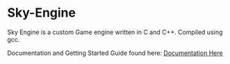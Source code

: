 ﻿# Sky-Engine

Sky Engine is a custom Game engine written in C and C++. Compiled using gcc.

Documentation and Getting Started Guide found here:
[Documentation Here](https://github.com/sagitbolat/skyengine_sdl/wiki)
